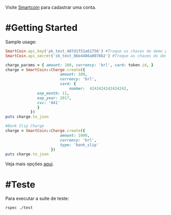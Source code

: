 Visite [Smartcoin](https://smartcoin.com.br/) para cadastrar uma conta.

#Getting Started
===============

Sample usage:

```ruby
SmartCoin.api_key('pk_test_407d1f51a61756') #Troque as chaves do demo para as suas de test ou live
SmartCoin.api_secret('sk_test_86e4486a0078b2') #Troque as chaves do demo para as suas de test ou live

charge_params = { amount: 100, currency: 'brl', card: token.id, }
charge = SmartCoin::Charge.create({
						amount: 100,
						currency: 'brl',
						card: {
							number:  4242424242424242,
              exp_month: 11,
              exp_year: 2017,
              cvc: '041'
	          }
	       })
puts charge.to_json

#Bank Slip Charge
charge = SmartCoin::Charge.create({
						amount: 1000, 
						currency: 'brl', 
						type: 'bank_slip'
					})
puts charge.to_json
```

Veja mais opções [aqui]().


#Teste
====

Para executar a suite de teste:

```
rspec ./test
```
